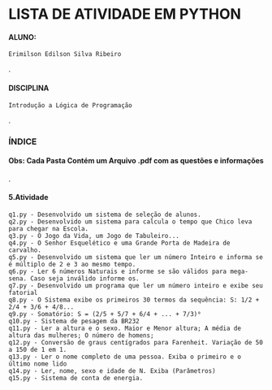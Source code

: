 # LISTA DE ATIVIDADE EM PYTHON

#### ALUNO:
    Erimilson Edilson Silva Ribeiro
.
#### DISCIPLINA
    Introdução a Lógica de Programação
.
### ÍNDICE
#### Obs: Cada Pasta Contém um Arquivo .pdf com as questões e informações
.
#### 5.Atividade 
    q1.py - Desenvolvido um sistema de seleção de alunos.
    q2.py - Desenvolvido um sistema para calcula o tempo que Chico leva para chegar na Escola.
    q3.py - O Jogo da Vida, um Jogo de Tabuleiro...
    q4.py - O Senhor Esquelético e uma Grande Porta de Madeira de carvalho.
    q5.py - Desenvolvido um sistema que ler um número Inteiro e informa se é múltiplo de 2 e 3 ao mesmo tempo.
    q6.py - Ler 6 números Naturais e informe se são válidos para mega-sena. Caso seja inválido informe os.
    q7.py - Desenvolvido um programa que ler um número inteiro e exibe seu fatorial
    q8.py - O Sistema exibe os primeiros 30 termos da sequência: S: 1/2 + 2/4 + 3/6 + 4/8...
    q9.py - Somatório: S = (2/5 + 5/7 + 6/4 + ... + 7/3)⁰
    q10.py - Sistema de pesagem da BR232
    q11.py - Ler a altura e o sexo. Maior e Menor altura; A média de altura das mulheres; O número de homens;
    q12.py - Conversão de graus centígrados para Farenheit. Variação de 50 a 150 de 1 em 1.
    q13.py - Ler o nome completo de uma pessoa. Exiba o primeiro e o último nome lido
    q14.py - Ler, nome, sexo e idade de N. Exiba (Parâmetros)
    q15.py - Sistema de conta de energia.
